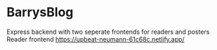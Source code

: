 # BarrysBlog
Express backend with two seperate frontends for readers and posters
Reader frontend https://upbeat-neumann-61c68c.netlify.app/
